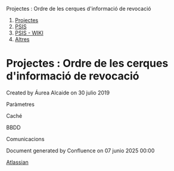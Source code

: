 Projectes : Ordre de les cerques d'informació de revocació  

1.  [Projectes](index.md)
2.  [PSIS](PSIS_24215797.md)
3.  [PSIS - WIKI](PSIS---WIKI_24215598.md)
4.  [Altres](Altres_24215636.md)

Projectes : Ordre de les cerques d'informació de revocació
==========================================================

Created by Áurea Alcaide on 30 julio 2019

Paràmetres

Caché

BBDD

Comunicacions

Document generated by Confluence on 07 junio 2025 00:00

[Atlassian](http://www.atlassian.com/)